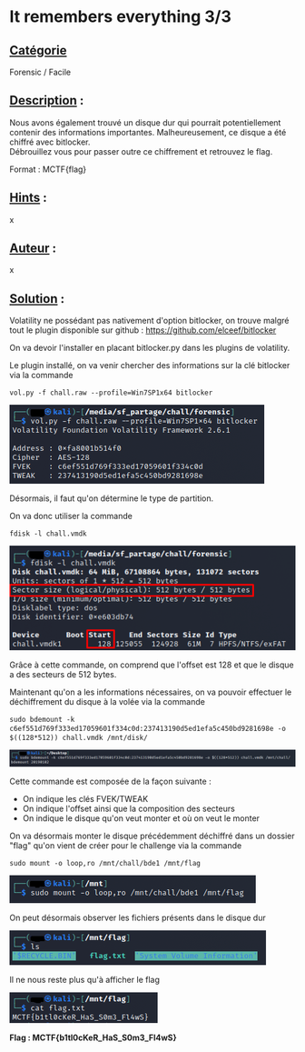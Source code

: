 # **It remembers everything 3/3**
## <u>**Catégorie**</u>

Forensic / Facile

## <u>**Description**</u> :

Nous avons également trouvé un disque dur qui pourrait potentiellement contenir des informations importantes. Malheureusement, ce disque a été chiffré avec bitlocker.  
Débrouillez vous pour passer outre ce chiffrement et retrouvez le flag.

Format : MCTF{flag}

## <u>**Hints**</u> :

x

## <u>**Auteur**</u> :

x

## <u>Solution</u> :  

Volatility ne possédant pas nativement d'option bitlocker, on trouve malgré tout le plugin disponible sur github : https://github.com/elceef/bitlocker

On va devoir l'installer en placant bitlocker.py dans les plugins de volatility.

Le plugin installé, on va venir chercher des informations sur la clé bitlocker via la commande 
```
vol.py -f chall.raw --profile=Win7SP1x64 bitlocker
```

![](./photos/bitlocker.png)

Désormais, il faut qu'on détermine le type de partition.

On va donc utiliser la commande 
```
fdisk -l chall.vmdk
```

![](./photos/fdisk.png)

Grâce à cette commande, on comprend que l'offset est 128 et que le disque a des secteurs de 512 bytes.

Maintenant qu'on a les informations nécessaires, on va pouvoir effectuer le déchiffrement du disque à la volée via la commande 

```
sudo bdemount -k c6ef551d769f333ed17059601f334c0d:237413190d5ed1efa5c450bd9281698e -o $((128*512)) chall.vmdk /mnt/disk/
```

![](./photos/bdemount.png)

Cette commande est composée de la façon suivante :  
- On indique les clés FVEK/TWEAK
- On indique l'offset ainsi que la composition des secteurs
- On indique le disque qu'on veut monter et où on veut le monter

On va désormais monter le disque précédemment déchiffré dans un dossier "flag" qu'on vient de créer pour le challenge via la commande 

```
sudo mount -o loop,ro /mnt/chall/bde1 /mnt/flag
```

![](./photos/mount.png)

On peut désormais observer les fichiers présents dans le disque dur

![](./photos/dossier.png)

Il ne nous reste plus qu'à afficher le flag

![](./photos/flag.png)

**Flag : MCTF{b1tl0cKeR_HaS_S0m3_Fl4wS}**